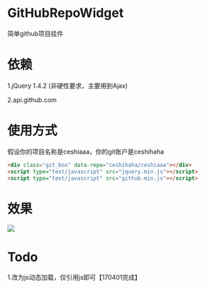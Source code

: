 # GitHubRepoWidget
简单github项目挂件

# 依赖
1.jQuery 1.4.2 (非硬性要求，主要用到Ajax)

2.api.github.com

# 使用方式
假设你的项目名称是ceshiaaa，你的git账户是ceshihaha

```html
<div class="git_box" data-repo="ceshihaha/ceshiaaa"></div>
<script type="text/javascript" src="jquery.min.js"></script>
<script type="text/javascript" src="github.min.js"></script>
```

# 效果
![](https://ww4.sinaimg.cn/large/006tNbRwly1fe1t6ssnixj30fu091q4h.jpg)

# Todo
1.改为js动态加载，仅引用js即可【170401完成】
